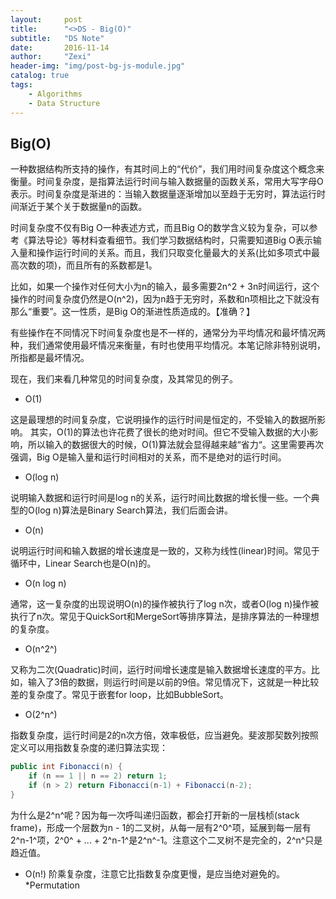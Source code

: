 ```yaml
---
layout:     post
title:      "<>DS - Big(O)"
subtitle:   "DS Note"
date:       2016-11-14
author:     "Zexi"
header-img: "img/post-bg-js-module.jpg"
catalog: true
tags:
    - Algorithms
    - Data Structure
---
```




## Big(O)

一种数据结构所支持的操作，有其时间上的“代价”，我们用时间复杂度这个概念来衡量。时间复杂度，是指算法运行时间与输入数据量的函数关系，常用大写字母O表示。时间复杂度是渐进的：当输入数据量逐渐增加以至趋于无穷时，算法运行时间渐近于某个关于数据量n的函数。

时间复杂度不仅有Big O一种表述方式，而且Big O的数学含义较为复杂，可以参考《算法导论》等材料查看细节。我们学习数据结构时，只需要知道Big O表示输入量和操作运行时间的关系。而且，我们只取变化量最大的关系(比如多项式中最高次数的项)，而且所有的系数都是1。

比如，如果一个操作对任何大小为n的输入，最多需要2n^2 + 3n时间运行，这个操作的时间复杂度仍然是O(n^2)，因为n趋于无穷时，系数和n项相比之下就没有那么“重要”。这一性质，是Big O的渐进性质造成的。【准确？】

有些操作在不同情况下时间复杂度也是不一样的，通常分为平均情况和最坏情况两种，我们通常使用最坏情况来衡量，有时也使用平均情况。本笔记除非特别说明，所指都是最坏情况。

现在，我们来看几种常见的时间复杂度，及其常见的例子。

* O(1) 

这是最理想的时间复杂度，它说明操作的运行时间是恒定的，不受输入的数据所影响。 其实，O(1)的算法也许花费了很长的绝对时间。但它不受输入数据的大小影响，所以输入的数据很大的时候，O(1)算法就会显得越来越“省力“。这里需要再次强调，Big O是输入量和运行时间相对的关系，而不是绝对的运行时间。

* O(log n) 

说明输入数据和运行时间是log n的关系，运行时间比数据的增长慢一些。一个典型的O(log n)算法是Binary Search算法，我们后面会讲。

* O(n) 

说明运行时间和输入数据的增长速度是一致的，又称为线性(linear)时间。常见于循环中，Linear Search也是O(n)的。

* O(n log n) 

通常，这一复杂度的出现说明O(n)的操作被执行了log n次，或者O(log n)操作被执行了n次。常见于QuickSort和MergeSort等排序算法，是排序算法的一种理想的复杂度。

* O(n^2^) 

又称为二次(Quadratic)时间，运行时间增长速度是输入数据增长速度的平方。比如，输入了3倍的数据，则运行时间是以前的9倍。常见情况下，这就是一种比较差的复杂度了。常见于嵌套for loop，比如BubbleSort。

* O(2^n^) 

指数复杂度，运行时间是2的n次方倍，效率极低，应当避免。斐波那契数列按照定义可以用指数复杂度的递归算法实现： 

```java
public int Fibonacci(n) { 
    if (n == 1 || n == 2) return 1; 
    if (n > 2) return Fibonacci(n-1) + Fibonacci(n-2); 
}
```

为什么是2^n^呢？因为每一次呼叫递归函数，都会打开新的一层栈桢(stack frame)，形成一个层数为n - 1的二叉树，从每一层有2^0^项，延展到每一层有2^n-1^项，2^0^ + ... + 2^n-1^是2^n^-1。注意这个二叉树不是完全的，2^n^只是趋近值。

* O(n!) 阶乘复杂度，注意它比指数复杂度更慢，是应当绝对避免的。 *Permutation
